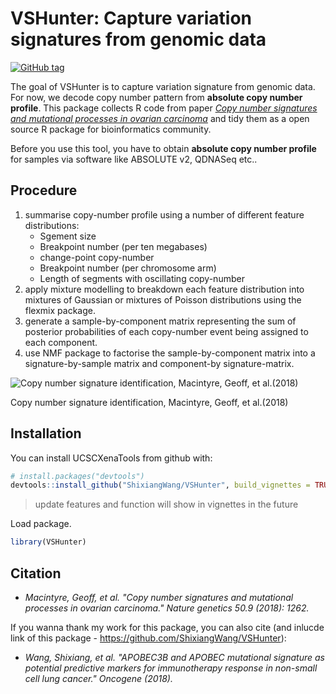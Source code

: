 
<!-- README.md is generated from README.Rmd. Please edit that file -->
VSHunter: Capture variation signatures from genomic data
========================================================

[![GitHub tag](https://img.shields.io/github/tag/ShixiangWang/VSHunter.svg?label=Github)](https://github.com/ShixiangWang/VSHunter)

The goal of VSHunter is to capture variation signature from genomic data. For now, we decode copy number pattern from **absolute copy number profile**. This package collects R code from paper *[Copy number signatures and mutational processes in ovarian carcinoma](https://www.nature.com/articles/s41588-018-0179-8)* and tidy them as a open source R package for bioinformatics community.

Before you use this tool, you have to obtain **absolute copy number profile** for samples via software like ABSOLUTE v2, QDNASeq etc..

Procedure
---------

1.  summarise copy-number profile using a number of different feature distributions:
    -   Sgement size
    -   Breakpoint number (per ten megabases)
    -   change-point copy-number
    -   Breakpoint number (per chromosome arm)
    -   Length of segments with oscillating copy-number
2.  apply mixture modelling to breakdown each feature distribution into mixtures of Gaussian or mixtures of Poisson distributions using the flexmix package.
3.  generate a sample-by-component matrix representing the sum of posterior probabilities of each copy-number event being assigned to each component.
4.  use NMF package to factorise the sample-by-component matrix into a signature-by-sample matrix and component-by signature-matrix.

<img src="https://media.springernature.com/m685/springer-static/image/art%3A10.1038%2Fs41588-018-0179-8/MediaObjects/41588_2018_179_Fig1_HTML.png" alt="Copy number signature identification, Macintyre, Geoff, et al.(2018)"  />
<p class="caption">
Copy number signature identification, Macintyre, Geoff, et al.(2018)
</p>

Installation
------------

You can install UCSCXenaTools from github with:

``` r
# install.packages("devtools")
devtools::install_github("ShixiangWang/VSHunter", build_vignettes = TRUE)
```

> update features and function will show in vignettes in the future

Load package.

``` r
library(VSHunter)
```

Citation
--------

-   *Macintyre, Geoff, et al. "Copy number signatures and mutational processes in ovarian carcinoma." Nature genetics 50.9 (2018): 1262.*

If you wanna thank my work for this package, you can also cite (and inlucde link of this package - <https://github.com/ShixiangWang/VSHunter>):

-   *Wang, Shixiang, et al. "APOBEC3B and APOBEC mutational signature as potential predictive markers for immunotherapy response in non-small cell lung cancer." Oncogene (2018).*
